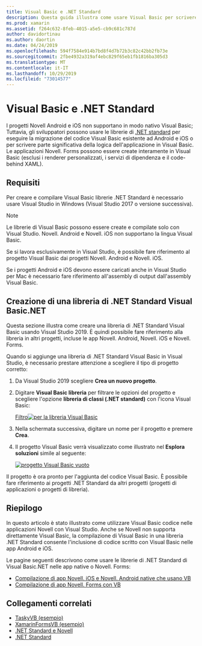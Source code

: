 ```yaml
---
title: Visual Basic e .NET Standard
description: Questa guida illustra come usare Visual Basic per scrivere .NET Standard progetti che possono essere usati nelle soluzioni destinate a Novell. iOS e Novell. Android.
ms.prod: xamarin
ms.assetid: f264c632-8feb-4015-a5e5-cb9c681c787d
author: davidortinau
ms.author: daortin
ms.date: 04/24/2019
ms.openlocfilehash: 594f7584e914b7bd8f4d7b72b3c82c42bb2fb73e
ms.sourcegitcommit: 2fbe4932a319af4ebc829f65eb1fb1816ba305d3
ms.translationtype: MT
ms.contentlocale: it-IT
ms.lasthandoff: 10/29/2019
ms.locfileid: "73014577"
---
```

# <a name="visual-basic-and-net-standard"></a>Visual Basic e .NET Standard

I progetti Novell Android e iOS non supportano in modo nativo Visual Basic; Tuttavia, gli sviluppatori possono usare le librerie di [.NET standard](~/cross-platform/app-fundamentals/net-standard.md) per eseguire la migrazione del codice Visual Basic esistente ad Android e iOS o per scrivere parte significativa della logica dell'applicazione in Visual Basic. Le applicazioni Novell. Forms possono essere create interamente in Visual Basic (esclusi i renderer personalizzati, i servizi di dipendenza e il code-behind XAML).

## <a name="requirements"></a>Requisiti

Per creare e compilare Visual Basic librerie .NET Standard è necessario usare Visual Studio in Windows (Visual Studio 2017 o versione successiva).

> [!NOTE]
> Le librerie di Visual Basic possono essere create e compilate solo con Visual Studio. Novell. Android e Novell. iOS non supportano la lingua Visual Basic.
>
> Se si lavora esclusivamente in Visual Studio, è possibile fare riferimento al progetto Visual Basic dai progetti Novell. Android e Novell. iOS.
>
> Se i progetti Android e iOS devono essere caricati anche in Visual Studio per Mac è necessario fare riferimento all'assembly di output dall'assembly Visual Basic.

## <a name="creating-a-visual-basicnet-net-standard-library"></a>Creazione di una libreria di .NET Standard Visual Basic.NET

Questa sezione illustra come creare una libreria di .NET Standard Visual Basic usando Visual Studio 2019.
È quindi possibile fare riferimento alla libreria in altri progetti, incluse le app Novell. Android, Novell. iOS e Novell. Forms.

Quando si aggiunge una libreria di .NET Standard Visual Basic in Visual Studio, è necessario prestare attenzione a scegliere il tipo di progetto corretto:

1. Da Visual Studio 2019 scegliere **Crea un nuovo progetto**.

2. Digitare **Visual Basic libreria** per filtrare le opzioni del progetto e scegliere l'opzione **libreria di classi (.NET standard)** con l'icona Visual Basic:

    [Filtro![per la libreria Visual Basic](xamarin-forms-images/06-sml.png)](xamarin-forms-images/06.png#lightbox)

3. Nella schermata successiva, digitare un nome per il progetto e premere **Crea**.

4. Il progetto Visual Basic verrà visualizzato come illustrato nel **Esplora soluzioni** simile al seguente:

    [![progetto Visual Basic vuoto](images/new-library-sml.png)](images/new-library.png#lightbox)

Il progetto è ora pronto per l'aggiunta del codice Visual Basic. È possibile fare riferimento ai progetti .NET Standard da altri progetti (progetti di applicazioni o progetti di libreria).

## <a name="summary"></a>Riepilogo

In questo articolo è stato illustrato come utilizzare Visual Basic codice nelle applicazioni Novell con Visual Studio. Anche se Novell non supporta direttamente Visual Basic, la compilazione di Visual Basic in una libreria .NET Standard consente l'inclusione di codice scritto con Visual Basic nelle app Android e iOS.

Le pagine seguenti descrivono come usare le librerie di .NET Standard di Visual Basic.NET nelle app native o Novell. Forms:

- [Compilazione di app Novell. iOS e Novell. Android native che usano VB](native-apps.md)
- [Compilazione di app Novell. Forms con VB](xamarin-forms.md)

## <a name="related-links"></a>Collegamenti correlati

- [TaskyVB (esempio)](https://docs.microsoft.com/samples/xamarin/mobile-samples/visualbasic-taskyvb/)
- [XamarinFormsVB (esempio)](https://docs.microsoft.com/samples/xamarin/mobile-samples/visualbasic-xamarinformsvb/)
- [.NET Standard e Novell](~/cross-platform/app-fundamentals/net-standard.md)
- [.NET Standard](/dotnet/standard/net-standard/)
